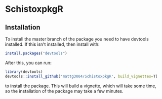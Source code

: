 # SchistoxpkgR



## Installation


To install the master branch of the package you need to have devtools installed. If this isn't installed, then install with:
```R
install.packages("devtools")
```
After this, you can run:
```R
library(devtools) 
devtools::install_github('mattg3004/SchistoxpkgR', build_vignettes=T)
```
to install the package. This will build a vignette, which will take some time, so the installation of the package may take a few minutes.
